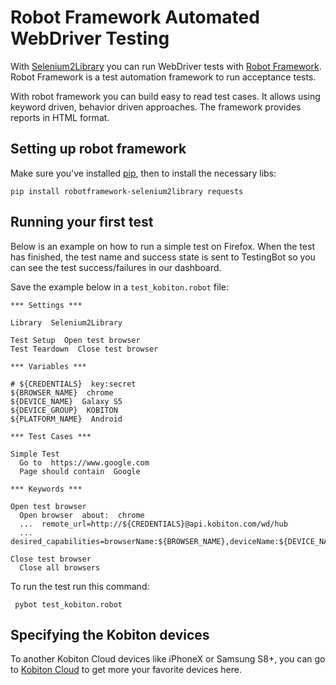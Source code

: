 # Robot Framework Automated WebDriver Testing

With [Selenium2Library](https://github.com/rtomac/robotframework-selenium2library) you can run WebDriver tests with [Robot Framework](http://code.google.com/p/robotframework/). 
Robot Framework is a test automation framework to run acceptance tests.


With robot framework you can build easy to read test cases. It allows using keyword driven, behavior driven approaches. 
The framework provides reports in HTML format.

## Setting up robot framework

Make sure you've installed [pip](http://pip-installer.org/), then to install the necessary libs:

```
pip install robotframework-selenium2library requests
```

## Running your first test
Below is an example on how to run a simple test on Firefox. When the test has finished, the test name and success state is sent to TestingBot so you can see the test success/failures in our dashboard.

Save the example below in a `test_kobiton.robot` file:

```
*** Settings ***

Library  Selenium2Library

Test Setup  Open test browser
Test Teardown  Close test browser

*** Variables ***

# ${CREDENTIALS}  key:secret
${BROWSER_NAME}  chrome
${DEVICE_NAME}  Galaxy S5
${DEVICE_GROUP}  KOBITON
${PLATFORM_NAME}  Android

*** Test Cases ***

Simple Test
  Go to  https://www.google.com
  Page should contain  Google

*** Keywords ***

Open test browser
  Open browser  about:  chrome
  ...  remote_url=http://${CREDENTIALS}@api.kobiton.com/wd/hub
  ...  desired_capabilities=browserName:${BROWSER_NAME},deviceName:${DEVICE_NAME},deviceGroup:${DEVICE_GROUP},platformName:${PLATFORM_NAME}

Close test browser
  Close all browsers
```


To run the test run this command:

```
 pybot test_kobiton.robot
```

## Specifying the Kobiton devices
To another Kobiton Cloud devices like iPhoneX or Samsung S8+, you can go to [Kobiton Cloud](https://portal.kobiton.com/devices) to get more your favorite devices here.
